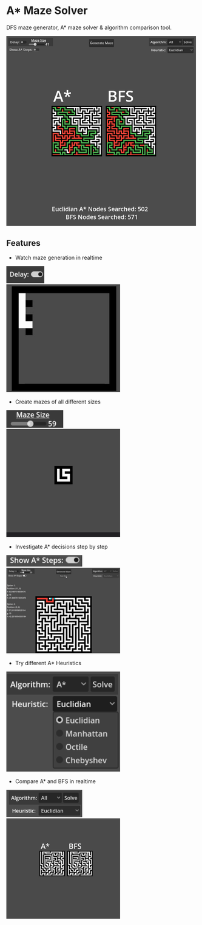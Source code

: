 # A* Maze Solver

DFS maze generator, A* maze solver & algorithm comparison tool.

<img src="assets/Readme Images/maze_preview_1.png" width="500"/>

## Features

* Watch maze generation in realtime

<img src="assets/Readme Images/maze_preview_2.png" width="100"> <br/>
<img src="assets/Readme Images/maze_preview_2.gif" width="300">

* Create mazes of all different sizes

<img src="assets/Readme Images/maze_preview_3.png" width="150"> <br/>
<img src="assets/Readme Images/maze_preview_3.gif" width="300">

* Investigate A* decisions step by step

<img src="assets/Readme Images//maze_preview_4.png" width="200"> <br/>
<img src="assets/Readme Images/maze_preview_4.gif" width="300">

* Try different A* Heuristics

<img src="assets/Readme Images//maze_preview_5.png" width="300">

* Compare A* and BFS in realtime

<img src="assets/Readme Images/maze_preview_6.png" width="200"> <br/>
<img src="assets/Readme Images/maze_preview_6.gif" width="300"> <br/>

